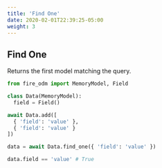 ```yaml
---
title: 'Find One'
date: 2020-02-01T22:39:25-05:00
weight: 3
---
```


## Find One

Returns the first model matching the query.

```python
from fire_odm import MemoryModel, Field

class Data(MemoryModel):
  field = Field()

await Data.add([
  { 'field': 'value' },
  { 'field': 'value' }
])

data = await Data.find_one({ 'field': 'value' })

data.field == 'value' # True
```
